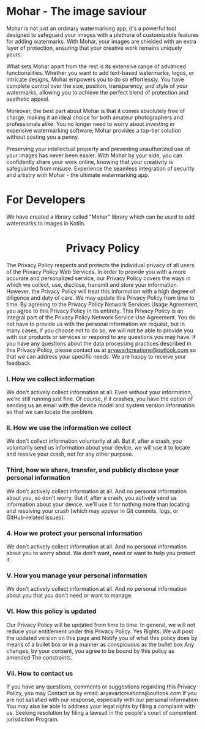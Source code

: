 # Mohar - The image saviour

Mohar is not just an ordinary watermarking app; it's a powerful tool designed to safeguard your images with a plethora of customizable features for adding watermarks. With Mohar, your images are shielded with an extra layer of protection, ensuring that your creative work remains uniquely yours.

What sets Mohar apart from the rest is its extensive range of advanced functionalities. Whether you want to add text-based watermarks, logos, or intricate designs, Mohar empowers you to do so effortlessly. You have complete control over the size, position, transparency, and style of your watermarks, allowing you to achieve the perfect blend of protection and aesthetic appeal.

Moreover, the best part about Mohar is that it comes absolutely free of charge, making it an ideal choice for both amateur photographers and professionals alike. You no longer need to worry about investing in expensive watermarking software; Mohar provides a top-tier solution without costing you a penny.

Preserving your intellectual property and preventing unauthorized use of your images has never been easier. With Mohar by your side, you can confidently share your work online, knowing that your creativity is safeguarded from misuse. Experience the seamless integration of security and artistry with Mohar - the ultimate watermarking app.

# For Developers

We have created a library called "Mohar" library which can be used to add watermarks to images in Kotlin.

<h1 align="center">Privacy Policy</h1>

The Privacy Policy respects and protects the individual privacy of all users of the Privacy Policy
Web Services. In order to provide you with a more accurate and personalized service, our Privacy
Policy covers the ways in which we collect, use, disclose, transmit and store your information.
However, the Privacy Policy will treat this information with a high degree of diligence and duty of
care. We may update this Privacy Policy from time to time. By agreeing to the Privacy Policy Network
Services Usage Agreement, you agree to this Privacy Policy in its entirety. This Privacy Policy is
an integral part of the Privacy Policy Network Service Use Agreement. You do not have to provide us
with the personal information we request, but in many cases, if you choose not to do so, we will not
be able to provide you with our products or services or respond to any questions you may have. If
you have any questions about the data processing practices described in this Privacy Policy, please
contact us at [aryavartcreations@outlook.com](mailto:aryavartcreations@outlook.com) so that we can address your specific needs. We are
happy to receive your feedback.

<h3> I. How we collect information</h3>
We don't actively collect information at all. Even without your information, we're still running just fine. Of course, if it crashes, you have the option of sending us an email with the device model and system version information so that we can locate the problem.

<h3> II. How we use the information we collect</h3>
We don't collect information voluntarily at all. But if, after a crash, you voluntarily send us information about your device, we will use it to locate and resolve your crash, not for any other purpose.

<h3> Third, how we share, transfer, and publicly disclose your personal information</h3>
We don't actively collect information at all. And no personal information about you, so don't worry.
But if, after a crash, you actively send us information about your device, we'll use it for nothing more than locating and resolving your crash (which may appear in Git commits, logs, or GitHub-related issues).

<h3> 4. How we protect your personal information</h3>
We don't actively collect information at all. And no personal information about you to worry about. We don't want, need or want to help you protect it.

<h3> V. How you manage your personal information</h3>
We don't actively collect information at all. And no personal information about you that you don't need or want to manage.

<h3> VI. How this policy is updated</h3>
Our Privacy Policy will be updated from time to time.
In general, we will not reduce your entitlement under this Privacy Policy.
Yes Rights. We will post the updated version on this page and
Notify you of what this policy does by means of a bullet box or in a manner as conspicuous as the bullet box
Any changes, by your consent, you agree to be bound by this policy as amended
The constraints.
<h3>Vii. How to contact us</h3>
If you have any questions, comments or suggestions regarding this Privacy Policy, you may
Contact us by email: aryavartcreations@outlook.com If you are not satisfied with our response, especially with our personal information
You may also be able to address your legal rights by filing a complaint with us.
Seeking resolution by filing a lawsuit in the people's court of competent jurisdiction
Program.
